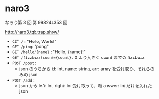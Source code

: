 # naro3

なろう第 3 回 第 998244353 回

http://naro3.tqk.trap.show/

- `GET /` : "Hello, World!"
- `GET /ping`: "pong"
- `GET /hello/{name}` : "Hello, {name}!"
- `GET /fizzbuzz?count={count}` : 0 より大きく count までの fizzbuzz
- `POST /post` :
  - json のうちから id: int, name: string, arr: array<int> を受け取り、それらのみの json
- `POST /add` :
  - json から left: int, right: int 受け取って、和 answer: int だけを入れた json
